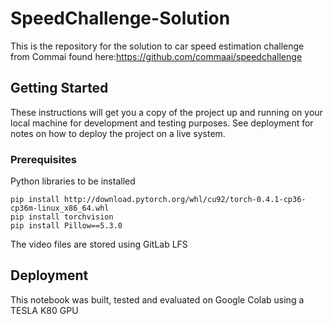 # SpeedChallenge-Solution


This is the repository for the solution to car speed estimation challenge from Commai found here:https://github.com/commaai/speedchallenge

## Getting Started

These instructions will get you a copy of the project up and running on your local machine for development and testing purposes. See deployment for notes on how to deploy the project on a live system.

### Prerequisites

Python libraries to be installed 

```
pip install http://download.pytorch.org/whl/cu92/torch-0.4.1-cp36-cp36m-linux_x86_64.whl
pip install torchvision
pip install Pillow==5.3.0
```
The video files are stored using GitLab LFS



## Deployment

This notebook was built, tested and evaluated  on Google Colab using a TESLA K80 GPU

